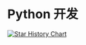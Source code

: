 # Python 开发

[![Star History Chart](https://api.star-history.com/svg?repos=cnwutianhao/python&type=Date)](https://star-history.com/#cnwutianhao/python&Date)
